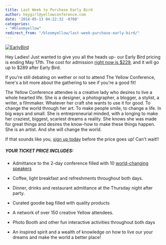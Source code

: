 ```yaml
---
title: Last Week to Purchase Early Bird
author: heygirl@yellowconference.com
date: '2014-05-13 04:22:32 -0700'
categories:
- "#bloomyellow"
redirect_from: "/bloomyellow/last-week-purchase-early-bird/"
---
```


[![EarlyBird](https://yellow-blog-images.imgix.net/2014/05/EarlyBird.jpg)](https://yellow-blog-images.imgix.net/2014/05/EarlyBird.jpg)

Hey Ladies! Just wanted to give you all the heads up- our Early Bird pricing is ending May 17th. The cost for admission [right now is $229](https://ti.to/yellowconference/the-yellow-conference), and it will go up to $289 after Early Bird.

If you're still debating on wether or not to attend The Yellow Conference, here's a bit more about the gathering to see if you're a good fit!

The Yellow Conference attendee is a creative lady who desires to live a whole hearted life. She is a designer, a photographer, a blogger, a stylist, a writer, a filmmaker. Whatever her craft she wants to use it for good. To change the world through her art. To make people smile, to change a life. In big ways and small. She is entrepreneurial minded, with a longing to make her craziest, biggest, scariest dreams a reality. She knows she was made for great things and desires the know-how to make these things happen. She is an artist. And she will change the world.

If that sounds like you, [sign up today](https://ti.to/yellowconference/the-yellow-conference) before the price goes up! Can't wait!!

##### YOUR TICKET PRICE INCLUDES:

+ Admittance to the 2-day conference filled with 10 [world-changing speakers](http://yellowconference.com/home/our-team/)

+ Coffee, light breakfast and refreshments throughout both days.

+ Dinner, drinks and restaurant admittance at the Thursday night after party.

+ Curated goodie bag filled with quality products

+ A network of over 150 creative Yellow attendees.

+ Photo Booth and other fun interactive activities throughout both days

+ An inspired spirit and a wealth of knowledge on how to live our your dreams and make the world a better place!
